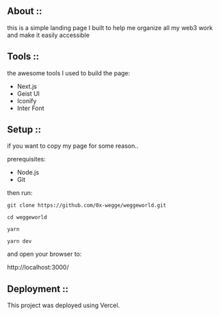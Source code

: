 ## About ::

this is a simple landing page I built to help me organize all my web3 work and make it easily accessible

## Tools ::

the awesome tools I used to build the page:

 - Next.js
 - Geist UI
 - Iconify
 - Inter Font

## Setup ::

if you want to copy my page for some reason..

prerequisites:

 - Node.js
 - Git

then run:

``` git clone https://github.com/0x-wegge/weggeworld.git ```

``` cd weggeworld ```

``` yarn ```

``` yarn dev ```


and open your browser to:

http://localhost:3000/

## Deployment ::

This project was deployed using Vercel.
